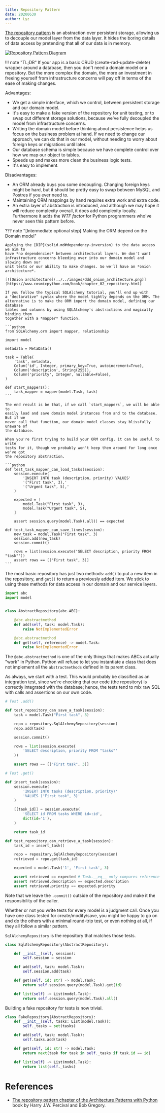 ```yaml
---
title: Repository Pattern
date: 20200630
author: Lyz
---
```


[The repository
pattern](https://www.cosmicpython.com/book/chapter_02_repository.html) is an
abstraction over persistent storage, allowing us to decouple our model layer
from the data layer. It hides the boring details of data access by pretending
that all of our data is in memory.

[![Repository Pattern Diagram](../../images/ddd_repository_pattern.png)](https://www.cosmicpython.com/book/chapter_02_repository.html)

!!! note "TL;DR"
    If your app is a basic CRUD (create-rad-update-delete) wrapper around
    a database, then you don't need a domain model or a repository. But the
    more complex the domain, the more an investment in freeing yourself from
    infrastructure concerns will pay off in terms of the ease of making changes.

Advantages:

* We get a simple interface, which we control, between persistent storage and
    our domain model.
* It's easy to make a fake version of the repository for unit testing, or to
    swap out different storage solutions, because we've fully decoupled the
    model from infrastructure concerns.
* Writing the domain model before thinking about persistence helps us focus on
    the business problem at hand. If we need to change our approach, we can do
    that in our model, without needing to worry about foreign keys or migrations
    until later.
* Our database schema is simple because we have complete control over how
    we map our object to tables.
* Speeds up and makes more clean the business logic tests.
* It's easy to implement.

Disadvantages:

* An ORM already buys you some decoupling. Changing foreign keys might be hard,
    but it should be pretty easy to swap between MySQL and Postres if you ever
    need to.
* Maintaining ORM mappings by hand requires extra work and extra code.
* An extra layer of abstraction is introduced, and although we may hope it will
    reduce complexity overall, it does add complexity locally. Furthermore it
    adds the *WTF factor* for Python programmers who've never seen this pattern
    before.

??? note "[Intermediate optional step] Making the ORM depend on the Domain model"

    Applying the [DIP](solid.md#dependency-inversion) to the data access we aim to
    have *no dependencies* between architectural layers. We don't want
    infrastructure concerns bleeding over into our domain model and slowing down our
    unit tests or our ability to make changes. So we'll have an *onion
    architecture*.

    [![Onion architecture](../../images/ddd_onion_architecture.png)](https://www.cosmicpython.com/book/chapter_02_repository.html)

    If you follow the typical SQLAlchemy tutorial, you'll end up with
    a "declarative" syntax where the model tightly depends on the ORM. The
    alternative is to make the ORM import the domain model, defining our database
    tables and columns by using SQLAlchemy's abstractions and magically binding them
    together with a *mapper* function.

    ```python
    from SQLAlchemy.orm import mapper, relationship

    import model

    metadata = MetaData()

    task = Table(
        'task', metadata,
        Colum('id', Integer, primary_key=True, autoincrement=True),
        Column('description', String(255)),
        Column('priority', Integer, nullable=False),
    )

    def start_mappers():
        task_mapper = mapper(model.Task, task)
    ```

    The end result is be that, if we call `start_mappers`, we will be able to
    easily load and save domain model instances from and to the database. But if we
    never call that function, our domain model classes stay blissfully unaware of
    the database.

    When you're first trying to build your ORM config, it can be useful to write
    tests for it, though we probably won't keep them around for long once we've got
    the repository abstraction.

    ```python
    def test_task_mapper_can_load_tasks(session):
        session.execute(
            'INSERT INTO task (description, priority) VALUES'
            '("First task", 3),'
            '("Urgent task", 5),'
        )

        expected = [
            model.Task("First task", 3),
            model.Task("Urgent task", 5),
        ]

        assert session.query(model.Task).all() == expected

    def test_task_mapper_can_save_lines(session):
        new_task = model.Task("First task", 3)
        session.add(new_task)
        session.commit()

        rows = list(session.execute('SELECT description, priority FROM "task"'))
        assert rows == [("First task", 3)]
    ```

The most basic repository has just two methods: `add()` to put a new item in the
repository, and `get()` to return a previously added item. We stick to using
these methods for data access in our domain and our service layers.

```python
import abc
import model


class AbstractRepository(abc.ABC):

    @abc.abstractmethod
    def add(self, task: model.Task):
        raise NotImplementedError

    @abc.abstractmethod
    def get(self, reference) -> model.Task:
        raise NotImplementedError
```

The `@abc.abstractmethod` is one of the only things that makes ABCs actually
"work" in Python. Python will refuse to let you instantiate a class that does
not implement all the `abstractmethods` defined in its parent class.

As always, we start with a test. This would probably be classified as an
integration test, since we're checking that our code (the repository) is
correctly integrated with the database; hence, the tests tend to mix raw SQL
with calls and assertions on our own code.

```python
# Test .add()

def test_repository_can_save_a_task(session):
    task = model.Task("First task", 3)

    repo = repository.SqlAlchemyRepository(session)
    repo.add(task)

    session.commit()

    rows = list(session.execute(
        'SELECT description, priority FROM "tasks"'
    ))

    assert rows == [("First task", 3)]

# Test .get()

def insert_task(session):
    session.execute(
        'INSERT INTO tasks (description, priority)'
        'VALUES ("First task", 3)'
    )

    [[task_id]] = session.execute(
        'SELECT id FROM tasks WHERE id=:id',
        dict(id='1'),
    )

    return task_id

def test_repository_can_retrieve_a_task(session):
    task_id = insert_task()

    repo = repository.SqlAlchemyRepository(session)
    retrieved = repo.get(task_id)

    expected = model.Task('1', 'First task', 3)

    assert retrieved == expected # Task.__eq__ only compares reference
    assert retrieved.description == expected.description
    assert retrieved.priority == expected.priority
```

Note that we leave the `.commit()` outside of the repository and make it the
responsibility of the caller.

Whether or not you write tests for every model is a judgment call. Once you have
one class tested for create/modify/save, you might be happy to go on and do
the others with a minimal round-trip test, or even nothing at all, if they all
follow a similar pattern.

`SqlAlchemyRepository` is the repository that matches those tests.

```python
class SqlAlchemyRepository(AbstractRepository):

    def __init__(self, session):
        self.session = session

    def add(self, task: model.Task):
        self.session.add(task)

    def get(self, id: str) -> model.Task:
        return self.session.query(model.Task).get(id)

    def list(self) -> List(model.Task):
        return self.session.query(model.Task).all()
```

Building a fake repository for tests is now trivial.

```python
class FakeRepository(AbstractRepository):
    def __init__(self, tasks: List(model.Task)):
        self._tasks = set(tasks)

    def add(self, task: model.Task):
        self.tasks.add(task)

    def get(self, id: str) -> model.Task:
        return next(task for task in self._tasks if task.id == id)

    def list(self) -> List(model.Task):
        return list(self._tasks)
```

# References

* [The repository pattern chapter of the Architecture Patterns with
    Python](https://www.cosmicpython.com/book/preface.html) book by
    Harry J.W. Percival and Bob Gregory.

